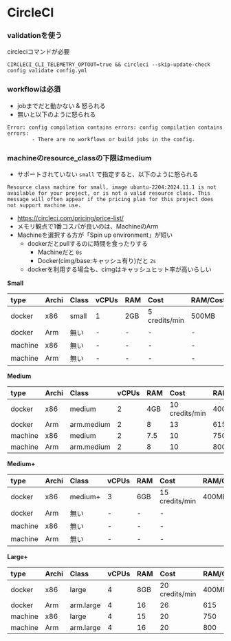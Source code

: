 # CircleCI

### validationを使う

circleciコマンドが必要

```shell
CIRCLECI_CLI_TELEMETRY_OPTOUT=true && circleci --skip-update-check config validate config.yml
```


### workflowは必須

- jobまでだと動かない & 怒られる
- 無いと以下のように怒られる

```shell
Error: config compilation contains errors: config compilation contains errors:
        - There are no workflows or build jobs in the config.
```

### machineのresource_classの下限はmedium

- サポートされていない `small` で指定すると、以下のように怒られる

```
Resource class machine for small, image ubuntu-2204:2024.11.1 is not available for your project, or is not a valid resource class. This message will often appear if the pricing plan for this project does not support machine use.
```

- https://circleci.com/pricing/price-list/
- メモリ観点で1番コスパが良いのは、MachineのArm
- Machineを選択する方が「Spin up environment」が短い
  - dockerだとpullするのに時間を食ったりする
    - Machineだと `0s`
    - Docker(cimg/base:キャッシュ有り)だと `2s`
  - dockerを利用する場合も、cimgはキャッシュヒット率が高いらしい

**Small**

| type                          | Archi | Class | vCPUs | RAM | Cost          | RAM/Cost |
|:------------------------------|:------|:------|:------|:----|:--------------|:---------|
| docker                        | x86   | small | 1     | 2GB | 5 credits/min | 500MB    |
| docker                        | Arm   | 無い  | - | -   | -             | -        |
| machine                       | x86   | 無い  | - | -   | -             | -        |
| machine                       | Arm   | 無い  | - | -   | -             | -        |

**Medium**

| type    | Archi | Class      | vCPUs | RAM | Cost           | RAM/Cost |
|:--------|:------|:-----------|:------|:----|:---------------|:---------|
| docker  | x86   | medium     | 2     | 4GB | 10 credits/min | 400MB    |
| docker  | Arm   | arm.medium | 2 | 8   | 13             | 615      |
| machine | x86   | medium     | 2 | 7.5 | 10             | 750      |
| machine | Arm   | arm.medium | 2 | 8   | 10             | 800      |

**Medium+**

| type    | Archi | Class   | vCPUs | RAM | Cost           | RAM/Cost |
|:--------|:------|:--------|:------|:----|:---------------|:---------|
| docker  | x86   | medium+ | 3     | 6GB | 15 credits/min | 400MB    |
| docker  | Arm   | 無い      | - | -   | -              |          |
| machine | x86   | 無い      | - | -   | -              |          |
| machine | Arm   | 無い      | - | -   | -              |          |

**Large+**

| type    | Archi | Class     | vCPUs | RAM | Cost           | RAM/Cost |
|:--------|:------|:----------|:------|:----|:---------------|:---------|
| docker  | x86   | large     | 4     | 8GB | 20 credits/min | 400MB    |
| docker  | Arm   | arm.large | 4 | 16  | 26             | 615      |
| machine | x86   | large     | 4 | 15  | 20             | 750      |
| machine | Arm   | arm.large | 4 | 16  | 20             | 800      |
